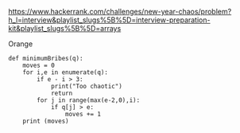https://www.hackerrank.com/challenges/new-year-chaos/problem?h_l=interview&playlist_slugs%5B%5D=interview-preparation-kit&playlist_slugs%5B%5D=arrays

Orange

```{Python}
def minimumBribes(q):
    moves = 0                
    for i,e in enumerate(q):
        if e - i > 3:
            print("Too chaotic")
            return
        for j in range(max(e-2,0),i):
            if q[j] > e:
                moves += 1     
    print (moves)
```
